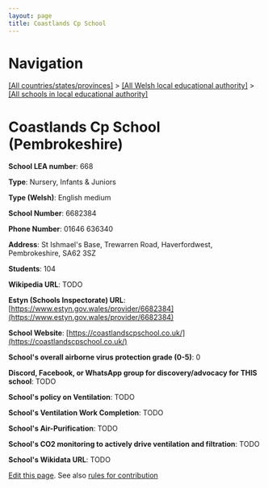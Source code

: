 ```yaml
---
layout: page
title: Coastlands Cp School
---
```

# Navigation

[[All countries/states/provinces]](../../..) > [[All Welsh local educational authority]](../..) > [[All schools in local educational authority]](..)

# Coastlands Cp School (Pembrokeshire)

**School LEA number**: 668

**Type**: Nursery, Infants & Juniors

**Type (Welsh)**: English medium

**School Number**: 6682384

**Phone Number**: 01646 636340

**Address**: St Ishmael's Base, Trewarren Road, Haverfordwest, Pembrokeshire, SA62 3SZ

**Students**: 104

**Wikipedia URL**: TODO

**Estyn (Schools Inspectorate) URL**: [https://www.estyn.gov.wales/provider/6682384](https://www.estyn.gov.wales/provider/6682384)

**School Website**: [https://coastlandscpschool.co.uk/](https://coastlandscpschool.co.uk/)

**School's overall airborne virus protection grade (0-5)**: 0

**Discord, Facebook, or WhatsApp group for discovery/advocacy for THIS school**: TODO

**School's policy on Ventilation**: TODO

**School's Ventilation Work Completion**: TODO

**School's Air-Purification**: TODO

**School's CO2 monitoring to actively drive ventilation and filtration**: TODO

**School's Wikidata URL**: TODO




[Edit this page](https://github.com/VentilationProject/Wales/edit/prif/./Pembrokeshire/Coastlands_Cp_School.md). See also [rules for contribution](../../../contribution-rules/)